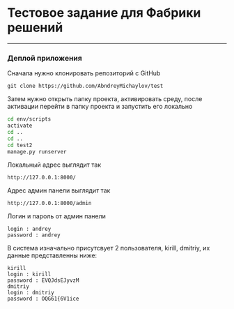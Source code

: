 Тестовое задание для Фабрики решений
====================================
-----------------------------------
### Деплой приложения
Сначала нужно клонировать репозиторий с GitHub
```git
git clone https://github.com/AbndreyMichaylov/test
```
Затем нужно открыть папку проекта, активировать среду, после активации перейти в папку проекта и запустить его локально
```bash
cd env/scripts
activate
cd ..
cd ..
cd test2
manage.py runserver
```
Локальный адрес выглядит так
```
http://127.0.0.1:8000/
```
Адрес админ панели выглядит так
```
http://127.0.0.1:8000/admin
```
Логин и пароль от админ панели
```
login : andrey
password : andrey
```
В система изначально присутсвует 2 пользователя, kirill, dmitriy, их данные представленны ниже:
```
kirill
login : kirill
password : EVQJdsEJyvzM
dmitriy
login : dmitriy
password : OQG61{6V1ice
```
